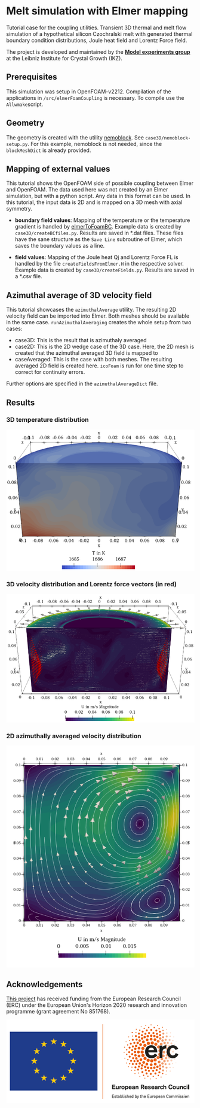 # Melt simulation with Elmer mapping

Tutorial case for the coupling utilities. Transient 3D thermal and melt flow simulation of a hypothetical silicon Czochralski melt with generated thermal boundary condition distributions, Joule heat field and Lorentz Force field. 

The project is developed and maintained by the [**Model experiments group**](https://www.ikz-berlin.de/en/research/materials-science/section-fundamental-description#c486) at the Leibniz Institute for Crystal Growth (IKZ).

## Prerequisites
This simulation was setup in OpenFOAM-v2212. Compilation of the applications in `/src/elmerFoamCoupling` is necessary. To compile use the `Allwmake`script.


## Geometry
The geometry is created with the utility [nemoblock](https://github.com/nemocrys/nemoblock). See `case3D/nemoblock-setup.py`. For this example, nemoblock is not needed, since the `blockMeshDict` is already provided.

## Mapping of external values
This tutorial shows the OpenFOAM side of possible coupling between Elmer and OpenFOAM. The data used here was not created by an Elmer simulation, but with a python script. Any data in this format can be used. In this tutorial, the input data is 2D and is mapped on a 3D mesh with axial symmetry.

- **boundary field values**: Mapping of the temperature or the temperature gradient is handled by [elmerToFoamBC](https://github.com/nemocrys/elmerToFoamBC). Example data is created by `case3D/createBCfiles.py`. Results are saved in *.dat files. These files have the sane structure as the `Save Line` subroutine of Elmer, which saves the boundary values as a line.

- **field values**: Mapping of the Joule heat Qj and Lorentz Force FL is handled by the file `createFieldsFromElmer.H` in the respective solver. Example data is created by `case3D/createFields.py`. Results are saved in a *.csv file.

## Azimuthal average of 3D velocity field
This tutorial showcases the `azimuthalAverage` utility. The resulting 2D velocity field can be imported into Elmer. Both meshes should be available in the same case. 
`runAzimuthalAveraging` creates the whole setup from two cases:
- case3D: This is the result that is azimuthaly averaged
- case2D: This is the 2D wedge case of the 3D case. Here, the 2D mesh is created that the azimuthal averaged 3D field is mapped to
- caseAveraged: This is the case with both meshes. The resulting averaged 2D field is created here. `icoFoam` is run for one time step to correct for continuity errors.

Further options are specified in the `azimuthalAverageDict` file.

## Results
### 3D temperature distribution
![3D temperature distribution](3D-temperature.png)
### 3D velocity distribution and Lorentz force vectors (in red)
![3D velocity distribution and Lorentz force](3D-velocity.png)
### 2D azimuthally averaged velocity distribution
![2D azimuthally averaged velocity distribution](2D-velocity-azimuthalAverage.png)
## Acknowledgements

[This project](https://nemocrys.github.io/) has received funding from the European Research Council (ERC) under the European Union's Horizon 2020 research and innovation programme (grant agreement No 851768).

<img src="https://raw.githubusercontent.com/nemocrys/nemoblock/master/EU-ERC.png">

